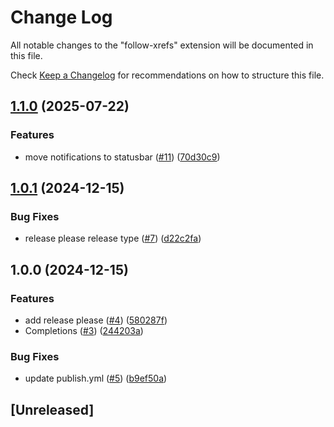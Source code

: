 # Change Log

All notable changes to the "follow-xrefs" extension will be documented in this file.

Check [Keep a Changelog](http://keepachangelog.com/) for recommendations on how to structure this file.

## [1.1.0](https://github.com/bsmth/follow-xrefs/compare/v1.0.1...v1.1.0) (2025-07-22)


### Features

* move notifications to statusbar ([#11](https://github.com/bsmth/follow-xrefs/issues/11)) ([70d30c9](https://github.com/bsmth/follow-xrefs/commit/70d30c9e5c1b8cbbf499a6af0fdacf385c4fa94d))

## [1.0.1](https://github.com/bsmth/follow-xrefs/compare/v1.0.0...v1.0.1) (2024-12-15)


### Bug Fixes

* release please release type ([#7](https://github.com/bsmth/follow-xrefs/issues/7)) ([d22c2fa](https://github.com/bsmth/follow-xrefs/commit/d22c2fa66628a31aba828d6bd614fdf9e465c138))

## 1.0.0 (2024-12-15)


### Features

* add release please ([#4](https://github.com/bsmth/follow-xrefs/issues/4)) ([580287f](https://github.com/bsmth/follow-xrefs/commit/580287f55565c1e95c20513736a24081ccebd530))
* Completions ([#3](https://github.com/bsmth/follow-xrefs/issues/3)) ([244203a](https://github.com/bsmth/follow-xrefs/commit/244203a0498f1bf0e8a1641bb729f40922ecf879))


### Bug Fixes

* update publish.yml ([#5](https://github.com/bsmth/follow-xrefs/issues/5)) ([b9ef50a](https://github.com/bsmth/follow-xrefs/commit/b9ef50a2eea2b7a388e503bbf8cf9aa4e1149c49))

## [Unreleased]
